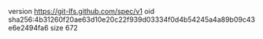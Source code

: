 version https://git-lfs.github.com/spec/v1
oid sha256:4b31260f20ae63d10e20c22f939d03334f0d4b54245a4a89b09c43e6e2494fa6
size 672
